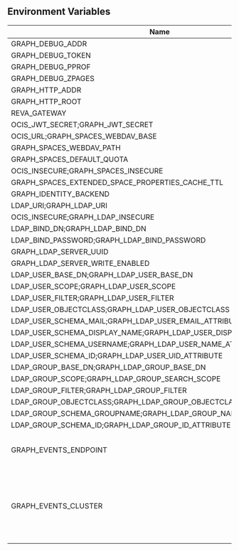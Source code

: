 ## Environment Variables

| Name | Type | Default Value | Description |
|------|------|---------------|-------------|
| GRAPH_DEBUG_ADDR | string | 127.0.0.1:9124 | |
| GRAPH_DEBUG_TOKEN | string |  | |
| GRAPH_DEBUG_PPROF | bool | false | |
| GRAPH_DEBUG_ZPAGES | bool | false | |
| GRAPH_HTTP_ADDR | string | 127.0.0.1:9120 | |
| GRAPH_HTTP_ROOT | string | /graph | |
| REVA_GATEWAY | string | 127.0.0.1:9142 | |
| OCIS_JWT_SECRET;GRAPH_JWT_SECRET | string | Pive-Fumkiu4 | |
| OCIS_URL;GRAPH_SPACES_WEBDAV_BASE | string | https://localhost:9200 | |
| GRAPH_SPACES_WEBDAV_PATH | string | /dav/spaces/ | |
| GRAPH_SPACES_DEFAULT_QUOTA | string | 1000000000 | |
| OCIS_INSECURE;GRAPH_SPACES_INSECURE | bool | false | |
| GRAPH_SPACES_EXTENDED_SPACE_PROPERTIES_CACHE_TTL | int | 0 | |
| GRAPH_IDENTITY_BACKEND | string | cs3 | |
| LDAP_URI;GRAPH_LDAP_URI | string | ldap://localhost:9125 | |
| OCIS_INSECURE;GRAPH_LDAP_INSECURE | bool | false | |
| LDAP_BIND_DN;GRAPH_LDAP_BIND_DN | string |  | |
| LDAP_BIND_PASSWORD;GRAPH_LDAP_BIND_PASSWORD | string |  | |
| GRAPH_LDAP_SERVER_UUID | bool | false | |
| GRAPH_LDAP_SERVER_WRITE_ENABLED | bool | false | |
| LDAP_USER_BASE_DN;GRAPH_LDAP_USER_BASE_DN | string | ou=users,dc=ocis,dc=test | |
| LDAP_USER_SCOPE;GRAPH_LDAP_USER_SCOPE | string | sub | |
| LDAP_USER_FILTER;GRAPH_LDAP_USER_FILTER | string |  | |
| LDAP_USER_OBJECTCLASS;GRAPH_LDAP_USER_OBJECTCLASS | string | inetOrgPerson | |
| LDAP_USER_SCHEMA_MAIL;GRAPH_LDAP_USER_EMAIL_ATTRIBUTE | string | mail | |
| LDAP_USER_SCHEMA_DISPLAY_NAME;GRAPH_LDAP_USER_DISPLAYNAME_ATTRIBUTE | string | displayName | |
| LDAP_USER_SCHEMA_USERNAME;GRAPH_LDAP_USER_NAME_ATTRIBUTE | string | uid | |
| LDAP_USER_SCHEMA_ID;GRAPH_LDAP_USER_UID_ATTRIBUTE | string | owncloudUUID | |
| LDAP_GROUP_BASE_DN;GRAPH_LDAP_GROUP_BASE_DN | string | ou=groups,dc=ocis,dc=test | |
| LDAP_GROUP_SCOPE;GRAPH_LDAP_GROUP_SEARCH_SCOPE | string | sub | |
| LDAP_GROUP_FILTER;GRAPH_LDAP_GROUP_FILTER | string |  | |
| LDAP_GROUP_OBJECTCLASS;GRAPH_LDAP_GROUP_OBJECTCLASS | string | groupOfNames | |
| LDAP_GROUP_SCHEMA_GROUPNAME;GRAPH_LDAP_GROUP_NAME_ATTRIBUTE | string | cn | |
| LDAP_GROUP_SCHEMA_ID;GRAPH_LDAP_GROUP_ID_ATTRIBUTE | string | owncloudUUID | |
| GRAPH_EVENTS_ENDPOINT | string | 127.0.0.1:9233 | the address of the streaming service|
| GRAPH_EVENTS_CLUSTER | string | ocis-cluster | the clusterID of the streaming service. Mandatory when using nats|